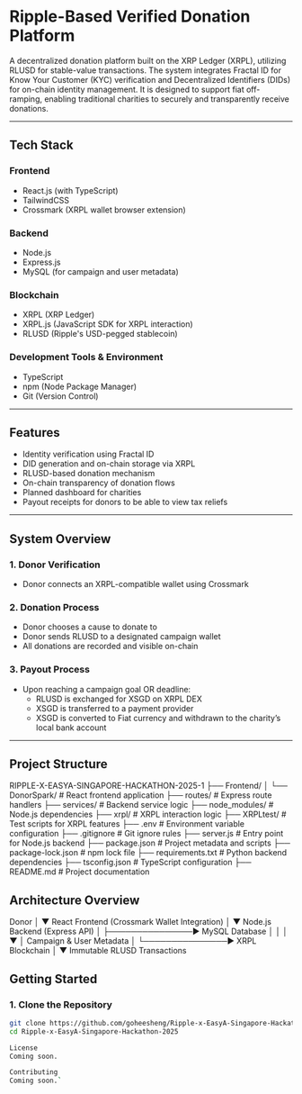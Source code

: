 # Ripple-Based Verified Donation Platform

A decentralized donation platform built on the XRP Ledger (XRPL), utilizing RLUSD for stable-value transactions. The system integrates Fractal ID for Know Your Customer (KYC) verification and Decentralized Identifiers (DIDs) for on-chain identity management. It is designed to support fiat off-ramping, enabling traditional charities to securely and transparently receive donations.

---

## Tech Stack

### Frontend
- React.js (with TypeScript)
- TailwindCSS
- Crossmark (XRPL wallet browser extension)

### Backend
- Node.js
- Express.js
- MySQL (for campaign and user metadata)

### Blockchain
- XRPL (XRP Ledger)
- XRPL.js (JavaScript SDK for XRPL interaction)
- RLUSD (Ripple's USD-pegged stablecoin)

### Development Tools & Environment
- TypeScript
- npm (Node Package Manager)
- Git (Version Control)

---

## Features

- Identity verification using Fractal ID
- DID generation and on-chain storage via XRPL
- RLUSD-based donation mechanism
- On-chain transparency of donation flows
- Planned dashboard for charities 
- Payout receipts for donors to be able to view tax reliefs

---

## System Overview

### 1. Donor Verification
- Donor connects an XRPL-compatible wallet using Crossmark

### 2. Donation Process
- Donor chooses a cause to donate to
- Donor sends RLUSD to a designated campaign wallet
- All donations are recorded and visible on-chain

### 3. Payout Process
- Upon reaching a campaign goal OR deadline:
  - RLUSD is exchanged for XSGD on XRPL DEX
  - XSGD is transferred to a payment provider
  - XSGD is converted to Fiat currency and withdrawn to the charity’s local bank account

---

## Project Structure
RIPPLE-X-EASYA-SINGAPORE-HACKATHON-2025-1
├── Frontend/
│   └── DonorSpark/               # React frontend application
├── routes/                       # Express route handlers
├── services/                     # Backend service logic
├── node_modules/                 # Node.js dependencies
├── xrpl/                         # XRPL interaction logic
├── XRPLtest/                     # Test scripts for XRPL features
├── .env                          # Environment variable configuration
├── .gitignore                    # Git ignore rules
├── server.js                     # Entry point for Node.js backend
├── package.json                  # Project metadata and scripts
├── package-lock.json             # npm lock file
├── requirements.txt              # Python backend dependencies
├── tsconfig.json                 # TypeScript configuration
├── README.md                     # Project documentation


## Architecture Overview
Donor
  │
  ▼
React Frontend (Crossmark Wallet Integration)
  │
  ▼
Node.js Backend (Express API)
  │
  ├───────────────► MySQL Database
  │                     │
  │                     ▼
  │           Campaign & User Metadata
  │
  └───────────────► XRPL Blockchain
                        │
                        ▼
              Immutable RLUSD Transactions

## Getting Started

### 1. Clone the Repository
```bash
git clone https://github.com/goheesheng/Ripple-x-EasyA-Singapore-Hackathon-2025.git
cd Ripple-x-EasyA-Singapore-Hackathon-2025

License
Coming soon.

Contributing
Coming soon.`
